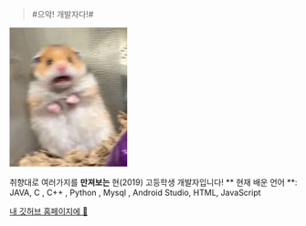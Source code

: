 


>#으악! 개발자다!#

![햄서터](다운로드.jpg)


취향대로 여러가지를 **만져보는** 현(2019) 고등학생 개발자입니다!
 ** 현재 배운 언어  **: JAVA, C , C++ , Python , Mysql , Android Studio, HTML, JavaScript

[내 깃허브 홈페이지에 🍆](https://github.com/LIMMIHEE)



